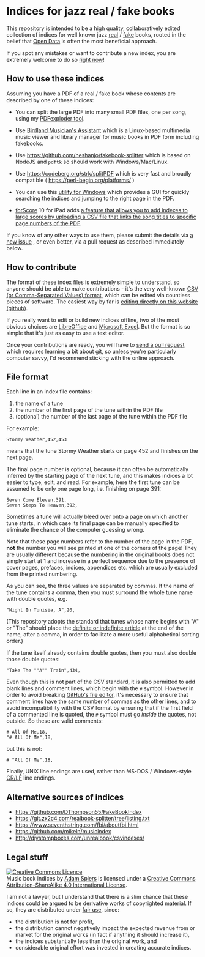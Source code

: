 # Indices for jazz real / fake books

This repository is intended to be a high quality, collaboratively
edited collection of indices for well known jazz
[real](http://en.wikipedia.org/wiki/Real_Book) /
[fake](http://en.wikipedia.org/wiki/Fake_book) books, rooted in the
belief that [Open Data](http://en.wikipedia.org/wiki/Open_data) is
often the most beneficial approach.

If you spot any mistakes or want to contribute a new index, you are
extremely welcome to do so
[right now](https://help.github.com/articles/creating-and-editing-files-in-your-repository)!

## How to use these indices

Assuming you have a PDF of a real / fake book whose contents are
described by one of these indices:

-   You can split the large PDF into many small PDF files, one per
    song, using my [PDFexploder
    tool](https://github.com/aspiers/PDFexploder).

-   Use [Birdland Musician's
    Assistant](https://birdland.wrwetzel.com/) which is a Linux-based
    multimedia music viewer and library manager for music books in PDF
    form including fakebooks.

-   Use https://github.com/neshanjo/fakebook-splitter which is based
    on NodeJS and `pdftk` so should work with Windows/Mac/Linux.

-   Use https://codeberg.org/strk/splitPDF which is very fast and
    broadly compatible ( https://perl-begin.org/platforms/ )

-   You can use this [utility for
    Windows](https://github.com/Sogolumbo/Music-Book-Index-Search)
    which provides a GUI for quickly searching the indices and jumping
    to the right page in the PDF.

-   [forScore](https://forscore.co) 10 for iPad adds [a feature that
    allows you to add indexes to large scores by uploading a CSV file
    that links the song titles to specific page numbers of the
    PDF](http://www.robbyburns.com/blog/adding-an-index-for-your-real-books-in-forscore).

If you know of any other ways to use them, please submit the details
via [a new issue](https://github.com/aspiers/book-indices/issues/new)
, or even better, via a pull request as described immediately below.

## How to contribute

The format of these index files is extremely simple to understand, so
anyone should be able to make contributions - it's the very well-known
[CSV (or Comma-Separated Values) format](http://en.wikipedia.org/wiki/Comma-separated_values),
which can be edited via countless pieces of software.  The easiest way
by far is
[editing directly on this website (github)](https://help.github.com/articles/editing-files-in-your-repository/).

If you really want to edit or build new indices offline, two of the
most obvious choices are
[LibreOffice](http://www.libreoffice.org/features/calc/) and
[Microsoft Excel](http://en.wikipedia.org/wiki/Microsoft_Excel).  But
the format is so simple that it's just as easy to use a text editor.

Once your contributions are ready, you will have to
[send a pull request](https://help.github.com/articles/using-pull-requests)
which requires learning a bit about [git](http://git-scm.com/), so
unless you're particularly computer savvy, I'd recommend sticking with
the online approach.

## File format

Each line in an index file contains:

1.  the name of a tune
2.  the number of the first page of the tune within the PDF file
3.  (optional) the number of the last page of the tune within the PDF file

For example:

    Stormy Weather,452,453

means that the tune Stormy Weather starts on page 452 and finishes on
the next page.

The final page number is optional, because it can often be
automatically inferred by the starting page of the next tune, and this
makes indices a lot easier to type, edit, and read.  For example, here
the first tune can be assumed to be only one page long, i.e. finishing
on page 391:

    Seven Come Eleven,391,
    Seven Steps To Heaven,392,

Sometimes a tune will actually bleed over onto a page on which another
tune starts, in which case its final page can be manually specified to
eliminate the chance of the computer guessing wrong.

Note that these page numbers refer to the number of the page in the
PDF, **not** the number you will see printed at one of the corners of
the page!  They are usually different because the numbering in the
original books does not simply start at 1 and increase in a perfect
sequence due to the presence of cover pages, prefaces, indices,
appendices etc. which are usually excluded from the printed numbering.

As you can see, the three values are separated by commas.  If the name
of the tune contains a comma, then you must surround the whole tune
name with double quotes, e.g.

    "Night In Tunisia, A",20,

(This repository adopts the standard that tunes whose name begins with
"A" or "The" should place the
[definite or indefinite article](http://en.wikipedia.org/wiki/Article_(grammar))
at the end of the name, after a comma, in order to facilitate a more
useful alphabetical sorting order.)

If the tune itself already contains double quotes, then you must also
double those double quotes:

    "Take The ""A"" Train",434,

Even though this is not part of the CSV standard, it is also permitted
to add blank lines and comment lines, which begin with the `#` symbol.
However in order to avoid breaking
[GitHub's file editor](https://help.github.com/articles/editing-files-in-your-repository/),
it's necessary to ensure that comment lines have the same number of
commas as the other lines, and to avoid incompatibiliity with the CSV
format by ensuring that if the first field of a commented line is
quoted, the `#` symbol must go *inside* the quotes, not outside.  So
these are valid comments:

    # All Of Me,18,
    "# All Of Me",18,

but this is not:

    # "All Of Me",18,

Finally, UNIX line endings are used, rather than MS-DOS / Windows-style
[CR/LF](http://en.wikipedia.org/wiki/Newline) line endings.

## Alternative sources of indices

- https://github.com/DThompson55/FakeBookIndex
- https://git.zx2c4.com/realbook-splitter/tree/listing.txt
- https://www.seventhstring.com/fbi/aboutfbi.html
- https://github.com/mikeln/musicindex
- http://diystompboxes.com/unrealbook/csvindexes/

## Legal stuff

<a rel="license" href="http://creativecommons.org/licenses/by-sa/4.0/"><img alt="Creative Commons Licence" style="border-width:0" src="http://i.creativecommons.org/l/by-sa/4.0/88x31.png" /></a><br /><span xmlns:dct="http://purl.org/dc/terms/" href="http://purl.org/dc/dcmitype/Dataset" property="dct:title" rel="dct:type">Music book indices</span> by <a xmlns:cc="http://creativecommons.org/ns#" href="https://github.com/aspiers/book-indices" property="cc:attributionName" rel="cc:attributionURL">Adam Spiers</a> is licensed under a <a rel="license" href="http://creativecommons.org/licenses/by-sa/4.0/">Creative Commons Attribution-ShareAlike 4.0 International License</a>.

I am not a lawyer, but I understand that there is a slim chance that
these indices could be argued to be derivative works of copyrighted
material.  If so, they are distributed under
[fair use](http://en.wikipedia.org/wiki/Fair_use), since:

*   the distribution is not for profit,
*   the distribution cannot negatively impact the expected revenue from
    or market for the original works (in fact if anything it should
    increase it),
*   the indices substantially less than the original work, and
*   considerable original effort was invested in creating accurate indices.
